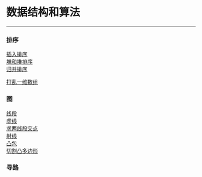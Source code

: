﻿# 数据结构和算法
---

### 排序

[插入排序](/isertSort/readme.md)<br>
[堆和堆排序](/heapSort/readme.md)<br>
[归并排序](/mergeSort/readme.md)<br>

[打乱一维数组](/shuffle/readme.md)<br>

### 图

[线段](/line/readme.md)<br>
[虚线](/dottedLine/readme.md)<br>
[求两线段交点](/segmentsIntr/readme.md)<br>
[射线](/rayline/readme.md)<br>
[凸包](/convexHull/readme.md)<br>
[切割凸多边形](/cutConvexPolygon/readme.md)<br>


### 寻路

